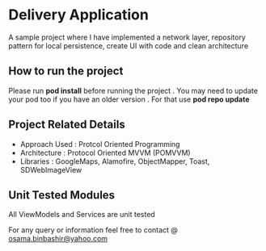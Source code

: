 # Delivery Application
A sample project where I have implemented a network layer, repository pattern for local persistence, create UI with code and clean architecture

## How to run the project
  Please run **pod install** before running the project . You may need to update your pod too if you have an older version . For that use **pod repo update**  

## Project Related Details
- Approach Used : Protcol Oriented Programming 
- Architecture : Protocol Oriented MVVM (POMVVM)
- Libraries : GoogleMaps, Alamofire, ObjectMapper, Toast, SDWebImageView

## Unit Tested Modules
All ViewModels and Services are unit tested

For any query or information feel free to contact @ osama.binbashir@yahoo.com
